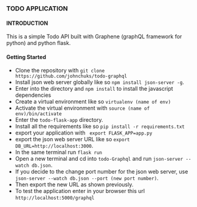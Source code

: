 ### TODO APPLICATION ###


#### INTRODUCTION ####

This is a simple Todo API built with Graphene (graphQL framework for python) and python flask.


#### Getting Started ####
* Clone the repository with ``` git clone https://github.com/johnchuks/todo-graphql ```
* Install json web server globally like so ```npm install json-server -g```.
* Enter into the directory and `npm install` to install the javascript dependencies
* Create a virtual environment like so ``` virtualenv (name of env) ```
* Activate the virtual environment with ``` source (name of env)/bin/activate ```
* Enter the `todo-flask-app` directory.
* Install all the requirements like so ``` pip install -r requirements.txt ```
* export your application with ``` export FLASK_APP=app.py```
* export the json web server URL like so ``` export DB_URL=http://localhost:3000 ```.
* In the same terminal run ``` flask run ```
* Open a new terminal and cd into ``` todo-Graphql ``` and run ```json-server --watch db.json```.
* If you decide to the change port number for the json web server, use ```json-server --watch db.json --port (new port number)```.
* Then export the new URL as shown previously.
* To test the application enter in your browser this url ```http://localhost:5000/graphql```

